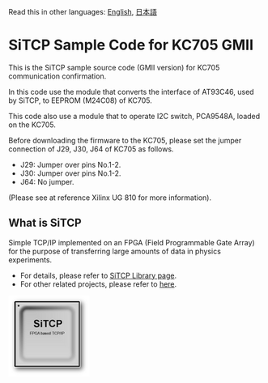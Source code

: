 Read this in other languages: [English](README.md), [日本語](README.ja.md)

# SiTCP Sample Code for KC705 GMII

This is the SiTCP sample source code (GMII version) for KC705 communication confirmation.

In this code use the module that converts the interface of AT93C46, used by SiTCP, to EEPROM (M24C08) of KC705.

This code also use a module that to operate I2C switch, PCA9548A, loaded on the KC705.

Before downloading the firmware to the KC705, please set the jumper connection of J29, J30, J64 of KC705 as follows.

* J29: Jumper over pins No.1-2.
* J30: Jumper over pins No.1-2.
* J64: No jumper.

(Please see at reference Xilinx UG 810 for more information).


## What is SiTCP

Simple TCP/IP implemented on an FPGA (Field Programmable Gate Array) for the purpose of transferring large amounts of data in physics experiments.

* For details, please refer to [SiTCP Library page](https://www.bbtech.co.jp/en/products/sitcp-library/).
* For other related projects, please refer to [here](https://github.com/BeeBeansTechnologies).

![SiTCP](sitcp.png)
